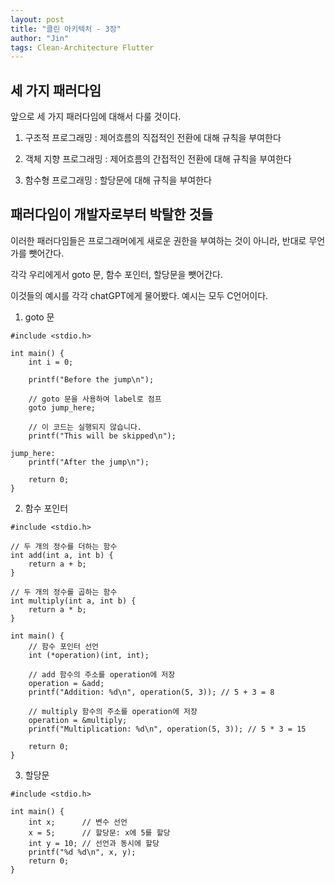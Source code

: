 ```yaml
---
layout: post
title: "클린 아키텍처 - 3장"
author: "Jin"
tags: Clean-Architecture Flutter
---
```


## 세 가지 패러다임

앞으로 세 가지 패러다임에 대해서 다룰 것이다.

1. 구조적 프로그래밍 : 제어흐름의 직접적인 전환에 대해 규칙을 부여한다

2. 객체 지향 프로그래밍 : 제어흐름의 간접적인 전환에 대해 규칙을 부여한다

3. 함수형 프로그래밍 : 할당문에 대해 규칙을 부여한다



## 패러다임이 개발자로부터 박탈한 것들

이러한 패러다임들은 프로그래머에게 새로운 권한을 부여하는 것이 아니라, 반대로 무언가를 뺏어간다.

각각 우리에게서 goto 문, 함수 포인터, 할당문을 뺏어간다.

이것들의 예시를 각각 chatGPT에게 물어봤다. 예시는 모두 C언어이다.


1. goto 문
```
#include <stdio.h>

int main() {
    int i = 0;

    printf("Before the jump\n");

    // goto 문을 사용하여 label로 점프
    goto jump_here;

    // 이 코드는 실행되지 않습니다.
    printf("This will be skipped\n");

jump_here:
    printf("After the jump\n");

    return 0;
}
```

2. 함수 포인터
```
#include <stdio.h>

// 두 개의 정수를 더하는 함수
int add(int a, int b) {
    return a + b;
}

// 두 개의 정수를 곱하는 함수
int multiply(int a, int b) {
    return a * b;
}

int main() {
    // 함수 포인터 선언
    int (*operation)(int, int);

    // add 함수의 주소를 operation에 저장
    operation = &add;
    printf("Addition: %d\n", operation(5, 3)); // 5 + 3 = 8

    // multiply 함수의 주소를 operation에 저장
    operation = &multiply;
    printf("Multiplication: %d\n", operation(5, 3)); // 5 * 3 = 15

    return 0;
}
```

3. 할당문
```
#include <stdio.h>

int main() {
    int x;      // 변수 선언
    x = 5;      // 할당문: x에 5를 할당
    int y = 10; // 선언과 동시에 할당
    printf("%d %d\n", x, y);
    return 0;
}
```